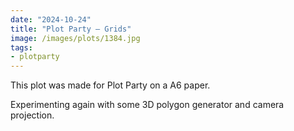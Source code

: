 ```yaml
---
date: "2024-10-24"
title: "Plot Party – Grids"
image: /images/plots/1384.jpg
tags:
- plotparty
---
```


This plot was made for Plot Party on a A6 paper.

Experimenting again with some 3D polygon generator and camera projection.